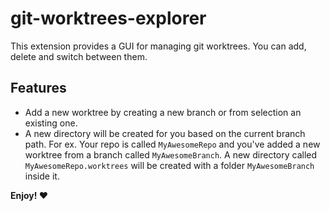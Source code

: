 # git-worktrees-explorer

This extension provides a GUI for managing git worktrees. You can add, delete and switch between them.

## Features

- Add a new worktree by creating a new branch or from selection an existing one.
- A new directory will be created for you based on the current branch path. For ex. Your repo is called `MyAwesomeRepo` and you've added a new worktree from a branch called `MyAwesomeBranch`. A new directory called `MyAwesomeRepo.worktrees` will be created with a folder `MyAwesomeBranch` inside it.

**Enjoy! ❤️**
